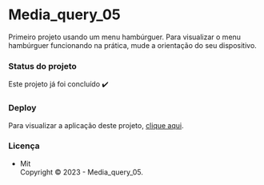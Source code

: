 # Media_query_05

Primeiro projeto usando um menu hambúrguer.
Para visualizar o menu hambúrguer funcionando na prática, mude a orientação do seu dispositivo.

### Status do projeto

Este projeto já foi concluído :heavy_check_mark:

### Deploy

Para visualizar a aplicação deste projeto,  <a href="https://artleao.github.io/media_query_05/" target="_blank">clique aqui</a>.

### Licença

- Mit <br>
Copyright ©️ 2023 - Media_query_05.




